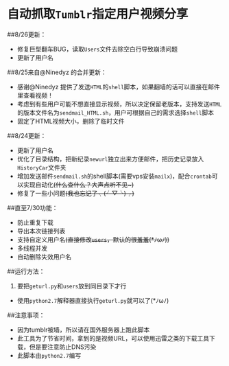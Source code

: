 # 自动抓取`Tumblr`指定用户视频分享

##8/26更新：
* 修复巨型翻车BUG，读取`Users`文件去除空白行导致崩溃问题
* 更新了用户名

##8/25来自@Ninedyz 的合并更新：
* 感谢@Ninedyz 提供了发送`HTML`的`shell`脚本，如果翻墙的话可以直接在邮件里查看视频！
* 考虑到有些用户可能不想直接显示视频，所以决定保留老版本，支持发送`HTML`的版本文件名为`sendmail_HTML.sh`，用户可根据自己的需求选择`shell`脚本
* 固定了HTML视频大小，删除了临时文件

##8/24更新：
* 更新了用户名
* 优化了目录结构，把新纪录`newurl`独立出来方便邮件，把历史记录放入`HistoryCar`文件夹
* 增加发送邮件`sendmail.sh`的shell脚本(需要vps安装`mailx`)，配合`crontab`可以实现自动化~~(什么查什么？大声点听不见~)~~
* 修复了一些小问题~~(我也忘记了╮(╯▽╰)╭)~~

##直至7/30功能：
* 防止重复下载
* 导出本次链接列表
* 支持自定义用户名~~(直接修改`users`，默认的很羞羞(*ﾉωﾉ))~~
* 多线程并发
* 自动删除失效用户名

##运行方法：
 1. 要把`geturl.py`和`users`放到同目录下才行
 * 使用`python2.7`解释器直接执行`geturl.py`就可以了(*ﾉωﾉ)

##注意事项：
 * 因为tumblr被墙，所以请在国外服务器上跑此脚本
 * 此工具为了节省时间，拿到的是视频URL，可以使用迅雷之类的下载工具下载，但是要注意防止DNS污染
 * 此脚本由`python2.7`编写
